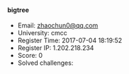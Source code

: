 #### bigtree  

* Email: zhaochun0@qq.com  
* University: cmcc  
* Register Time: 2017-07-04 18:19:52  
* Register IP: 1.202.218.234  
* Score: 0  
* Solved challenges: 
